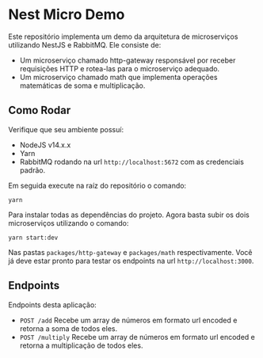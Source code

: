 # Nest Micro Demo

Este repositório implementa um demo da arquitetura de microserviços utilizando
NestJS e RabbitMQ. Ele consiste de:

  - Um microserviço chamado http-gateway
    responsável por receber requisições HTTP e rotea-las para o microserviço
    adequado.
  - Um microserviço chamado math que implementa operações matemáticas de soma
    e multiplicação.

## Como Rodar

Verifique que seu ambiente possuí:

  - NodeJS v14.x.x
  - Yarn
  - RabbitMQ rodando na url `http://localhost:5672` com as credenciais padrão.

Em seguida execute na raíz do repositório o comando:

```
yarn
```

Para instalar todas as dependências do projeto. Agora basta subir os dois
microserviços utilizando o comando:

```
yarn start:dev
```

Nas pastas `packages/http-gateway` e `packages/math` respectivamente. Você já
deve estar pronto para testar os endpoints na url `http://localhost:3000`.

## Endpoints

Endpoints desta aplicação:

  - `POST /add` Recebe um array de números em formato url encoded e retorna a
    soma de todos eles.
  - `POST /multiply` Recebe um array de números em formato url encoded e
    retorna a multiplicação de todos eles.
